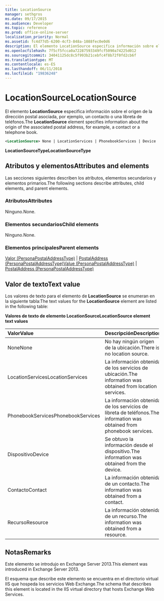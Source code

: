 ```yaml
---
title: LocationSource
manager: sethgros
ms.date: 09/17/2015
ms.audience: Developer
ms.topic: reference
ms.prod: office-online-server
localization_priority: Normal
ms.assetid: fc4d77d5-6200-4cf3-848a-1088fec0e0d6
description: El elemento LocationSource especifica información sobre el origen de la dirección postal asociada, por ejemplo, un contacto o una libreta de teléfonos.
ms.openlocfilehash: 7f5cf5fcca0a72287593349fcf5090a74225d012
ms.sourcegitcommit: 34041125dc8c5f993b21cebfc4f8b72f0fd2cb6f
ms.translationtype: MT
ms.contentlocale: es-ES
ms.lasthandoff: 06/11/2018
ms.locfileid: "19836248"
---
```

# <a name="locationsource"></a><span data-ttu-id="2d600-103">LocationSource</span><span class="sxs-lookup"><span data-stu-id="2d600-103">LocationSource</span></span>

<span data-ttu-id="2d600-104">El elemento **LocationSource** especifica información sobre el origen de la dirección postal asociada, por ejemplo, un contacto o una libreta de teléfonos.</span><span class="sxs-lookup"><span data-stu-id="2d600-104">The **LocationSource** element specifies information about the origin of the associated postal address, for example, a contact or a telephone book.</span></span> 
  
```XML
<LocationSource> None | LocationServices | PhonebookServices | Device | Contact | Resource </LocationSource>
```

 <span data-ttu-id="2d600-105">**LocationSourceType**</span><span class="sxs-lookup"><span data-stu-id="2d600-105">**LocationSourceType**</span></span>
## <a name="attributes-and-elements"></a><span data-ttu-id="2d600-106">Atributos y elementos</span><span class="sxs-lookup"><span data-stu-id="2d600-106">Attributes and elements</span></span>

<span data-ttu-id="2d600-107">Las secciones siguientes describen los atributos, elementos secundarios y elementos primarios.</span><span class="sxs-lookup"><span data-stu-id="2d600-107">The following sections describe attributes, child elements, and parent elements.</span></span>
  
### <a name="attributes"></a><span data-ttu-id="2d600-108">Atributos</span><span class="sxs-lookup"><span data-stu-id="2d600-108">Attributes</span></span>

<span data-ttu-id="2d600-109">Ninguno.</span><span class="sxs-lookup"><span data-stu-id="2d600-109">None.</span></span>
  
### <a name="child-elements"></a><span data-ttu-id="2d600-110">Elementos secundarios</span><span class="sxs-lookup"><span data-stu-id="2d600-110">Child elements</span></span>

<span data-ttu-id="2d600-111">Ninguno.</span><span class="sxs-lookup"><span data-stu-id="2d600-111">None.</span></span>
  
### <a name="parent-elements"></a><span data-ttu-id="2d600-112">Elementos principales</span><span class="sxs-lookup"><span data-stu-id="2d600-112">Parent elements</span></span>

<span data-ttu-id="2d600-113">[Valor (PersonaPostalAddressType)](value-personapostaladdresstype.md) | [PostalAddress (PersonaPostalAddressType)](postaladdress-personapostaladdresstype.md)</span><span class="sxs-lookup"><span data-stu-id="2d600-113">[Value (PersonaPostalAddressType)](value-personapostaladdresstype.md) | [PostalAddress (PersonaPostalAddressType)](postaladdress-personapostaladdresstype.md)</span></span>
  
## <a name="text-value"></a><span data-ttu-id="2d600-114">Valor de texto</span><span class="sxs-lookup"><span data-stu-id="2d600-114">Text value</span></span>

<span data-ttu-id="2d600-115">Los valores de texto para el elemento de **LocationSource** se enumeran en la siguiente tabla:</span><span class="sxs-lookup"><span data-stu-id="2d600-115">The text values for the **LocationSource** element are listed in the following table:</span></span> 
  
<span data-ttu-id="2d600-116">**Valores de texto de elemento LocationSource**</span><span class="sxs-lookup"><span data-stu-id="2d600-116">**LocationSource element text values**</span></span>

|<span data-ttu-id="2d600-117">**Valor**</span><span class="sxs-lookup"><span data-stu-id="2d600-117">**Value**</span></span>|<span data-ttu-id="2d600-118">**Descripción**</span><span class="sxs-lookup"><span data-stu-id="2d600-118">**Description**</span></span>|
|:-----|:-----|
|<span data-ttu-id="2d600-119">None</span><span class="sxs-lookup"><span data-stu-id="2d600-119">None</span></span>  <br/> |<span data-ttu-id="2d600-120">No hay ningún origen de la ubicación.</span><span class="sxs-lookup"><span data-stu-id="2d600-120">There is no location source.</span></span>  <br/> |
|<span data-ttu-id="2d600-121">LocationServices</span><span class="sxs-lookup"><span data-stu-id="2d600-121">LocationServices</span></span>  <br/> |<span data-ttu-id="2d600-122">La información obtenida de los servicios de ubicación.</span><span class="sxs-lookup"><span data-stu-id="2d600-122">The information was obtained from location services.</span></span>  <br/> |
|<span data-ttu-id="2d600-123">PhonebookServices</span><span class="sxs-lookup"><span data-stu-id="2d600-123">PhonebookServices</span></span>  <br/> |<span data-ttu-id="2d600-124">La información obtenida de los servicios de libreta de teléfonos.</span><span class="sxs-lookup"><span data-stu-id="2d600-124">The information was obtained from phonebook services.</span></span>  <br/> |
|<span data-ttu-id="2d600-125">Dispositivo</span><span class="sxs-lookup"><span data-stu-id="2d600-125">Device</span></span>  <br/> |<span data-ttu-id="2d600-126">Se obtuvo la información desde el dispositivo.</span><span class="sxs-lookup"><span data-stu-id="2d600-126">The information was obtained from the device.</span></span>  <br/> |
|<span data-ttu-id="2d600-127">Contacto</span><span class="sxs-lookup"><span data-stu-id="2d600-127">Contact</span></span>  <br/> |<span data-ttu-id="2d600-128">La información obtenida de un contacto.</span><span class="sxs-lookup"><span data-stu-id="2d600-128">The information was obtained from a contact.</span></span>  <br/> |
|<span data-ttu-id="2d600-129">Recurso</span><span class="sxs-lookup"><span data-stu-id="2d600-129">Resource</span></span>  <br/> |<span data-ttu-id="2d600-130">La información obtenida de un recurso.</span><span class="sxs-lookup"><span data-stu-id="2d600-130">The information was obtained from a resource.</span></span>  <br/> |
   
## <a name="remarks"></a><span data-ttu-id="2d600-131">Notas</span><span class="sxs-lookup"><span data-stu-id="2d600-131">Remarks</span></span>

<span data-ttu-id="2d600-132">Este elemento se introdujo en Exchange Server 2013.</span><span class="sxs-lookup"><span data-stu-id="2d600-132">This element was introduced in Exchange Server 2013.</span></span>
  
<span data-ttu-id="2d600-133">El esquema que describe este elemento se encuentra en el directorio virtual IIS que hospeda los servicios Web Exchange.</span><span class="sxs-lookup"><span data-stu-id="2d600-133">The schema that describes this element is located in the IIS virtual directory that hosts Exchange Web Services.</span></span>
  

